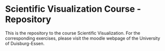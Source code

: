 # Scientific Visualization Course - Repository

This is the repository to the course Scientific Visualization. For the corresponding exercises, please visit the moodle webpage of the University of Duisburg-Essen.
